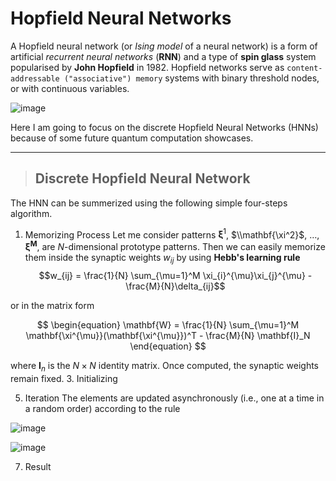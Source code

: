 # Hopfield Neural Networks
A Hopfield neural network (or *Ising model* of a neural network) is a form of artificial *recurrent neural networks* (__RNN__) and a type of **spin glass** system popularised by **John Hopfield** in 1982. Hopfield networks serve as `content-addressable ("associative") memory` systems with binary threshold nodes, or with continuous variables.

![image](https://user-images.githubusercontent.com/58440271/210186665-f1b38c39-d142-4964-9788-5bb375abf561.png)


Here I am going to focus on the discrete Hopfield Neural Networks (HNNs) because of some future quantum computation showcases.
***
> ## Discrete Hopfield Neural Network
The HNN can be summerized using the following simple four-steps algorithm.

1. Memorizing Process
Let me consider patterns $\mathbf{\xi}^1$, $\\mathbf{\xi^2}$, $\ldots$, $\mathbf{\xi^M}$, are $N$-dimensional prototype patterns. Then we can easily memorize them inside the synaptic weights ${w_{ij}}$ by using **Hebb's learning rule**
$$w_{ij} = \frac{1}{N} \sum_{\mu=1}^M \xi_{i}^{\mu}\xi_{j}^{\mu} - \frac{M}{N}\delta_{ij}$$

or in the matrix form

$$
\begin{equation}
\mathbf{W} = \frac{1}{N} \sum_{\mu=1}^M \mathbf{\xi^{\mu}}(\mathbf{\xi^{\mu}})^T - \frac{M}{N} \mathbf{I}_N 
\end{equation}
$$

where $\textbf{I}_n$ is the $N\times N$ identity matrix. Once computed, the synaptic weights remain fixed.
3. Initializing



5. Iteration
The elements are updated asynchronously (i.e., one at a time in a random order) according to the rule

![image](https://user-images.githubusercontent.com/58440271/210186636-d2c99574-09ec-4a41-a1f2-8420ee5b00de.png)


![image](https://user-images.githubusercontent.com/58440271/210186627-d16ce316-a309-450c-b96b-ac230b400268.png)


7. Result
